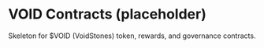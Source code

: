 # VOID Contracts (placeholder)

Skeleton for $VOID (VoidStones) token, rewards, and governance contracts.
